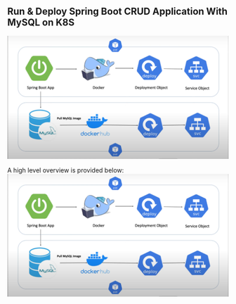 ## Run & Deploy Spring Boot CRUD Application With MySQL on K8S

![img_1.png](img_1.png)


A high level overview is provided below:
![img_2.png](img_2.png)


